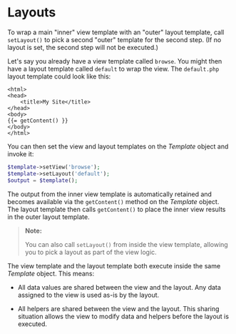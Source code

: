 # Layouts

To wrap a main "inner" view template with an "outer" layout template, call
`setLayout()` to pick a second "outer" template for the second step. (If no
layout is set, the second step will not be executed.)

Let's say you already have a view template called `browse`. You might then have
a layout template called `default` to wrap the view. The `default.php` layout
template could look like this:

```html+php
<html>
<head>
    <title>My Site</title>
</head>
<body>
{{= getContent() }}
</body>
</html>
```

You can then set the view and layout templates on the _Template_ object and
invoke it:

```php
$template->setView('browse');
$template->setLayout('default');
$output = $template();
```

The output from the inner view template is automatically retained and becomes
available via the `getContent()` method on the _Template_ object. The layout
template then calls `getContent()` to place the inner view results in the outer
layout template.

> **Note:**
>
> You can also call `setLayout()` from inside the view template, allowing you
> to pick a layout as part of the view logic.

The view template and the layout template both execute inside the
same _Template_ object. This means:

- All data values are shared between the view and the layout. Any data assigned
  to the view is used as-is by the layout.

- All helpers are shared between the view and the layout. This sharing situation
  allows the view to modify data and helpers before the layout is executed.
